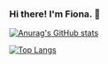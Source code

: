 ### Hi there! I'm Fiona. 👋

[![Anurag's GitHub stats](https://github-readme-stats.vercel.app/api?username=choi-jihoon&theme=nord&show_icons=true)](https://github.com/anuraghazra/github-readme-stats)


[![Top Langs](https://github-readme-stats.vercel.app/api/top-langs/?username=choi-jihoon&show_icons=true&theme=nord&layout=compact)](https://github.com/anuraghazra/github-readme-stats)
<!--
**choi-jihoon/choi-jihoon** is a ✨ _special_ ✨ repository because its `README.md` (this file) appears on your GitHub profile.

Here are some ideas to get you started:

- 🔭 I’m currently working on ...
- 🌱 I’m currently learning ...
- 👯 I’m looking to collaborate on ...
- 🤔 I’m looking for help with ...
- 💬 Ask me about ...
- 📫 How to reach me: ...
- 😄 Pronouns: ...
- ⚡ Fun fact: ...
-->
